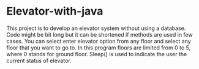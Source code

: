 # Elevator-with-java
This project is to develop an elevator system without using a database.
Code might be bit long but it can be shortened if methods are used in few cases.
You can select enter elevator option from any floor and select any floor that you want to go to.
In this program floors are limited from 0 to 5, where 0 stands for ground floor.
Sleep() is used to indicate the user the current status of elevator.
